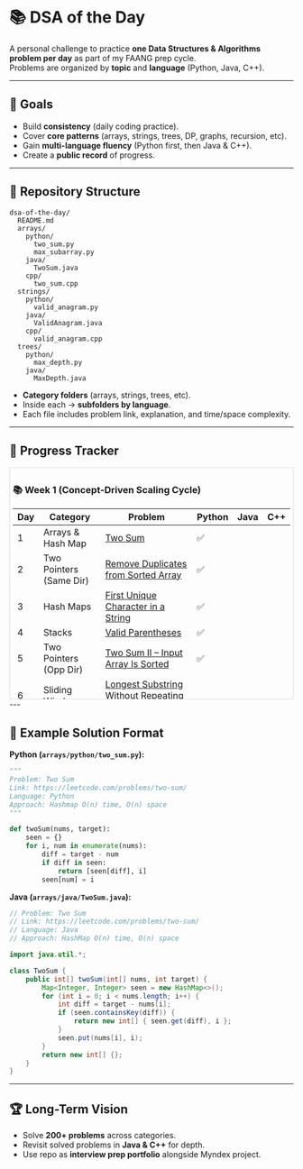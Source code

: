 # 📚 DSA of the Day  

A personal challenge to practice **one Data Structures & Algorithms problem per day** as part of my FAANG prep cycle.  
Problems are organized by **topic** and **language** (Python, Java, C++).  

---

## 📌 Goals
- Build **consistency** (daily coding practice).  
- Cover **core patterns** (arrays, strings, trees, DP, graphs, recursion, etc).  
- Gain **multi-language fluency** (Python first, then Java & C++).  
- Create a **public record** of progress.  

---

## 📂 Repository Structure  

```
dsa-of-the-day/
  README.md
  arrays/
    python/
      two_sum.py
      max_subarray.py
    java/
      TwoSum.java
    cpp/
      two_sum.cpp
  strings/
    python/
      valid_anagram.py
    java/
      ValidAnagram.java
    cpp/
      valid_anagram.cpp
  trees/
    python/
      max_depth.py
    java/
      MaxDepth.java
```

- **Category folders** (arrays, strings, trees, etc).  
- Inside each → **subfolders by language**.  
- Each file includes problem link, explanation, and time/space complexity.  

---

## 🚀 Progress Tracker
<div style="max-height: 400px; overflow-y: auto; border: 1px solid #ddd; padding: 5px;">

### 📚 Week 1 (Concept-Driven Scaling Cycle)

| Day | Category                | Problem                                                                                                                         | Python | Java | C++ |
| --- | ----------------------- | ------------------------------------------------------------------------------------------------------------------------------- | ------ | ---- | --- |
| 1   | Arrays & Hash Map       | [Two Sum](https://leetcode.com/problems/two-sum/)                                                                               | ✅      |      |     |
| 2   | Two Pointers (Same Dir) | [Remove Duplicates from Sorted Array](https://leetcode.com/problems/remove-duplicates-from-sorted-array/)                       | ✅     |      |     |
| 3   | Hash Maps               | [First Unique Character in a String](https://leetcode.com/problems/first-unique-character-in-a-string/)                         | ✅      |      |     |
| 4   | Stacks                  | [Valid Parentheses](https://leetcode.com/problems/valid-parentheses/)                                                           | ✅        |      |     |
| 5   | Two Pointers (Opp Dir)  | [Two Sum II – Input Array Is Sorted](https://leetcode.com/problems/two-sum-ii-input-array-is-sorted/)                           | ✅       |      |     |
| 6   | Sliding Window          | [Longest Substring Without Repeating Characters](https://leetcode.com/problems/longest-substring-without-repeating-characters/) |        |      |     |
| 7   | Prefix Sums             | [Range Sum Query - Immutable](https://leetcode.com/problems/range-sum-query-immutable/)                                         |        |      |     |
     |        |      |     |

✅ = solved in that language  
🔁 = currently working on  

</div>
---

## 📝 Example Solution Format  

**Python (`arrays/python/two_sum.py`):**
```python
"""
Problem: Two Sum
Link: https://leetcode.com/problems/two-sum/
Language: Python
Approach: Hashmap O(n) time, O(n) space
"""

def twoSum(nums, target):
    seen = {}
    for i, num in enumerate(nums):
        diff = target - num
        if diff in seen:
            return [seen[diff], i]
        seen[num] = i
```

**Java (`arrays/java/TwoSum.java`):**
```java
// Problem: Two Sum
// Link: https://leetcode.com/problems/two-sum/
// Language: Java
// Approach: HashMap O(n) time, O(n) space

import java.util.*;

class TwoSum {
    public int[] twoSum(int[] nums, int target) {
        Map<Integer, Integer> seen = new HashMap<>();
        for (int i = 0; i < nums.length; i++) {
            int diff = target - nums[i];
            if (seen.containsKey(diff)) {
                return new int[] { seen.get(diff), i };
            }
            seen.put(nums[i], i);
        }
        return new int[] {};
    }
}
```

---

## 🏆 Long-Term Vision
- Solve **200+ problems** across categories.  
- Revisit solved problems in **Java & C++** for depth.  
- Use repo as **interview prep portfolio** alongside Myndex project. 
